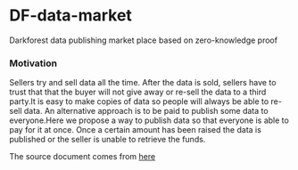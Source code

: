 # DF-data-market
Darkforest data publishing market place based on zero-knowledge proof

### Motivation
Sellers try and sell data all the time. After the data is sold, sellers have to trust that that the buyer will not give away or re-sell the data to a third party.It is easy to make copies of data so people will always be able to re-sell data. An alternative approach is to be paid to publish some data to everyone.Here we propose a way to publish data so that everyone is able to pay for it at once. Once a certain amount has been raised the data is published or the seller is unable to retrieve the funds.

The source document comes from [here](https://hackmd.io/3D4lOndVSi6Ee0W_XL4Jrw?view)

